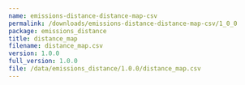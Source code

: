 ```yaml
---
name: emissions-distance-distance-map-csv
permalink: /downloads/emissions-distance-distance-map-csv/1_0_0
package: emissions_distance
title: distance_map
filename: distance_map.csv
version: 1.0.0
full_version: 1.0.0
file: /data/emissions_distance/1.0.0/distance_map.csv
---
```

